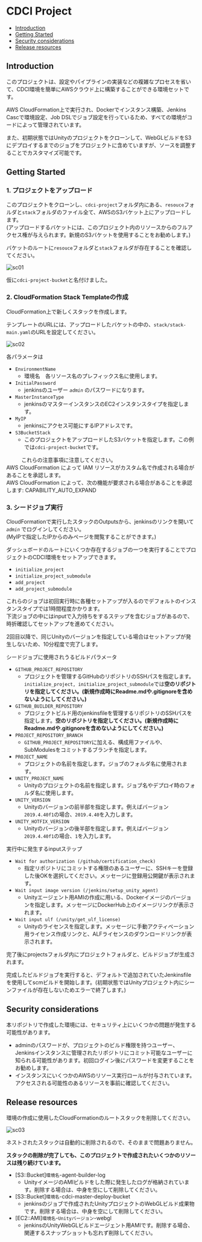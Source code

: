 # CDCI Project
- [Introduction](#introduction)
- [Getting Started](#getting-started)
- [Security considerations](#security-considerations)
- [Release resources](#release-resouces)

## Introduction
このプロジェクトは、設定やパイプラインの実装などの複雑なプロセスを省いて、CDCI環境を簡単にAWSクラウド上に構築することができる環境セットです。

AWS CloudFormation上で実行され、Dockerでインスタンス構築、Jenkins Cascで環境設定、Job DSLでジョブ設定を行っているため、すべての環境がコードによって管理されています。

また、初期状態ではUnityのプロジェクトをクローンして、WebGLビルドをS3にデプロイするまでのジョブをプロジェクトに含めていますが、ソースを調整することでカスタマイズ可能です。

## Getting Started

### 1. プロジェクトをアップロード
このプロジェクトをクローンし、`cdci-project`フォルダ内にある、`resouce`フォルダと`stack`フォルダのファイル全て、AWSのS3バケット上にアップロードします。  
(アップロードするバケットには、このプロジェクト内のリソースからのフルアクセス権が与えられます。新規のS3バケットを使用することをお勧めします。)

バケットのルートに`resouce`フォルダと`stack`フォルダが存在することを確認してください。

![sc01](document-images/sc01.png)

仮に`cdci-project-bucket`と名付けました。

### 2. CloudFormation Stack Templateの作成
CloudFormation上で新しくスタックを作成します。

テンプレートのURLには、アップロードしたバケットの中の、`stack/stack-main.yaml`のURLを設定してください。

![sc02](document-images/sc02.png)

各パラメータは

- `EnvironmentName`
  - 環境名　各リソース名のプレフィックス名に使用します。
- `InitialPassword`
  - jenkinsのユーザー _`admin`_ のパスワードになります。
- `MasterInstanceType`
  - jenkinsのマスターインスタンスのEC2インスタンスタイプを指定します。
- `MyIP`
  - jenkinsにアクセス可能にするIPアドレスです。
- `S3BucketStack`
  - このプロジェクトをアップロードしたS3バケットを指定します。この例では`cdci-project-bucket`です。

<dl>
  <dd>これらの注意事項に注意してください。</dd>
  <dt>AWS CloudFormation によって IAM リソースがカスタム名で作成される場合があることを承認します。</dt>
  <dt>AWS CloudFormation によって、次の機能が要求される場合があることを承認します: CAPABILITY_AUTO_EXPAND</dt>
</dl>

### 3. シードジョブ実行
CloudFormationで実行したスタックのOutputsから、jenkinsのリンクを開いて _`admin`_ でログインしてください。  
(MyIPで指定したIPからのみページを閲覧することができます。)

ダッシュボードのルートにいくつか存在するジョブの一つを実行することでプロジェクトのCDCI環境をセットアップできます。

- `initialize_project`
- `initialize_project_submodule`
- `add_project`
- `add_project_submodule`

これらのジョブは初回実行時に各種セットアップが入るのでデフォルトのインスタンスタイプでは1時間程度かかります。  
下流ジョブの中にはinputで入力待ちをするステップを含むジョブがあるので、時折確認してセットアップを進めてください。

2回目以降で、同じUnityのバージョンを指定している場合はセットアップが発生しないため、10分程度で完了します。

シードジョブに使用されうるビルドパラメータ
- `GITHUB_PROJECT_REPOSITORY`
  - プロジェクトを管理するGitHubのリポジトリのSSHパスを指定します。`initialize_project, initialize_project_submodule`では**空のリポジトリを指定してください。(新規作成時にReadme.mdや.gitignoreを含めないようにしてください。)**
- `GITHUB_BUILDER_REPOSITORY`
  - プロジェクトビルド用のjenkinsfileを管理するリポジトリのSSHパスを指定します。**空のリポジトリを指定してください。(新規作成時にReadme.mdや.gitignoreを含めないようにしてください。)**
- `PROJECT_REPOSITORY_BRANCH`
  - `GITHUB_PROJECT_REPOSITORY`に加える、構成用ファイルや、SubModulesをコミットするブランチを指定します。
- `PROJECT_NAME`
  - プロジェクトの名前を指定します。ジョブのフォルダ名に使用されます。
- `UNITY_PROJECT_NAME`
  - Unityのプロジェクトの名前を指定します。ジョブ名やデプロイ時のフォルダ名に使用します。
- `UNITY_VERSION`
  - Unityのバージョンの前半部を指定します。例えばバージョン`2019.4.40f1`の場合、`2019.4.40`を入力します。
- `UNITY_HOTFIX_VERSION`
  - Unityのバージョンの後半部を指定します。例えばバージョン`2019.4.40f1`の場合、`1`を入力します。

実行中に発生するinputステップ
- `Wait for authorization (/github/certification_check)`
  - 指定リポジトリにコミットする権限のあるユーザーに、SSHキーを登録した後OKを選択してください。メッセージに登録用公開鍵が表示されます。
- `Wait input image version (/jenkins/setup_unity_agent)`
  - Unityエージェント用AMIの作成に用いる、Dockerイメージのバージョンを指定します。メッセージにDockerHub上のイメージリンクが表示されます。
- `Wait input ulf (/unity/get_ulf_license)`
  - Unityのライセンスを指定します。メッセージに手動アクティベーション用ライセンス作成リンクと、ALFライセンスのダウンロードリンクが表示されます。

完了後にprojectsフォルダ内にプロジェクトフォルダと、ビルドジョブが生成されます。

完成したビルドジョブを実行すると、デフォルトで追加されていたJenkinsfileを使用してscmビルドを開始します。(初期状態ではUnityプロジェクト内にシーンファイルが存在しないためエラーで終了します。)

## Security considerations

本リポジトリで作成した環境には、セキュリティ上にいくつかの問題が発生する可能性があります。
- adminのパスワードが、プロジェクトのビルド権限を持つユーザー、Jenkinsインスタンスに管理されたリポジトリにコミット可能なユーザーに知られる可能性があります。初回ログイン後にパスワードを変更することをお勧めします。
- インスタンスにいくつかのAWSのリソース実行ロールが付与されています。アクセスされる可能性のあるリソースを事前に確認してください。

## Release resources

環境の作成に使用したCloudFormationのルートスタックを削除してください。

![sc03](document-images/sc03.png)

ネストされたスタックは自動的に削除されるので、そのままで問題ありません。

**スタックの削除が完了しても、このプロジェクトで作成されたいくつかのリソースは残り続けています。**

- [S3::Bucket]`環境名`-agent-builder-log
  - UnityイメージのAMIビルドをした際に発生したログが格納されています。削除する場合は、中身を空にして削除してください。
- [S3::Bucket]`環境名`-cdci-master-deploy-bucket	
  - jenkinsのジョブで作成されたUnityプロジェクトのWebGLビルド成果物です。削除する場合は、中身を空にして削除してください。
- [EC2::AMI]`環境名`-`Unityバージョン`-webgl
  - jenkinsのUnityWebGLビルドエージェント用AMIです。削除する場合、関連するスナップショットも忘れず削除してください。